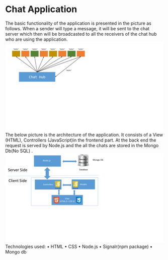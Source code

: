 # Chat Application

The basic functionality of the application is presented in the picture as follows. When a sender will type a message, it will be sent to the chat server which then will be broadcasted to all the receivers of the chat hub who are using the application.![alt text](/Untitled1.png)The below picture is the architecture of the application. It consists of a View (HTML), Controllers (JavaScript)in the frontend part. At the back end the request is served by  Node.js and the all the chats are stored in the Mongo Db(No SQL) .![alt text](/Untitled.png)Technologies used:
•	HTML 
•	CSS
•	Node.js
•	Signalr(npm package)
•	Mongo db

